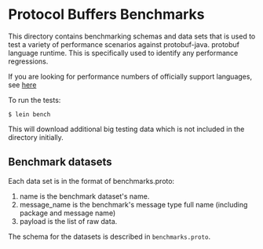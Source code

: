 
# Protocol Buffers Benchmarks

This directory contains benchmarking schemas and data sets that is
used to test a variety of performance scenarios against protobuf-java.
protobuf language runtime. This is specifically used to identify any
performance regressions.

If you are looking for performance numbers of officially support languages, see 
[here](https://github.com/google/protobuf/blob/master/docs/performance.md)

To run the tests:

```
$ lein bench
```

This will download additional big testing data which is not included in the
directory initially.


## Benchmark datasets

Each data set is in the format of benchmarks.proto:

1. name is the benchmark dataset's name.
2. message_name is the benchmark's message type full name (including package and message name)
3. payload is the list of raw data.

The schema for the datasets is described in `benchmarks.proto`.
